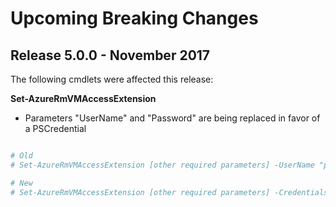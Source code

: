 <!--
    Please leave this section at the top of the breaking change documentation.

    New breaking changes should go under the section titled "Upcoming Breaking Changes", and should adhere to the following format:

    # Upcoming Breaking Changes

    ## Release X.0.0 - January 2017

    The following cmdlets were affected this release:

    **Cmdlet 1**
    - Description of what has changed

    ```powershell
    # Old
    # Sample of how the cmdlet was previously called

    # New
    # Sample of how the cmdlet should now be called
    ```

    Note: the above section follows the template found in the link below: 

    https://github.com/Azure/azure-powershell/blob/dev/documentation/breaking-changes/breaking-change-template.md
-->

# Upcoming Breaking Changes   

## Release 5.0.0 - November 2017

The following cmdlets were affected this release:

**Set-AzureRmVMAccessExtension**
- Parameters "UserName" and "Password" are being replaced in favor of a PSCredential

```powershell

# Old
# Set-AzureRmVMAccessExtension [other required parameters] -UserName "plain-text string" -Password "plain-text string"

# New
# Set-AzureRmVMAccessExtension [other required parameters] -Credentials $PSCredential
```